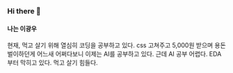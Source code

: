 ### Hi there 👋

#### 나는 이광우

현재, 먹고 살기 위해 열심히 코딩을 공부하고 있다.
css 고쳐주고 5,000원 받으며 용돈벌이하던게 
어느새 어쩌다보니 이제는 AI를 공부하고 있다.
근데 AI 공부 어렵다. EDA부터 막히고 있다.
먹고 살기 힘들다.
